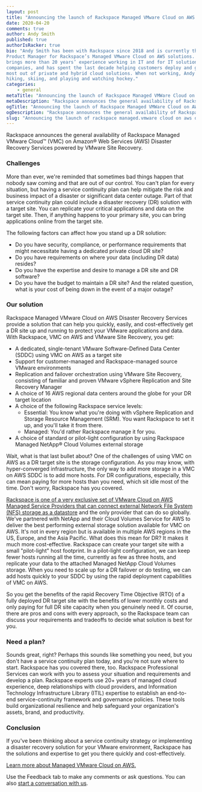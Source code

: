 ```yaml
---
layout: post
title: "Announcing the launch of Rackspace Managed VMware Cloud on AWS Disaster Recovery Services"
date: 2020-04-20
comments: true
author: Andy Smith
published: true
authorIsRacker: true
bio: "Andy Smith has been with Rackspace since 2018 and is currently the Senior
Product Manager for Rackspace’s Managed VMware Cloud on AWS solutions. Andy
brings more than 20 years’ experience working in IT and for IT solutions
companies, and has spent the last decade helping customers deploy and get the
most out of private and hybrid cloud solutions. When not working, Andy enjoys
hiking, skiing, and playing and watching hockey."
categories:
    - general
metaTitle: "Announcing the launch of Rackspace Managed VMWare Cloud on AWS Disaster Recovery Services"
metaDescription: "Rackspace announces the general availability of Rackspace Managed VMware Cloud&trade; on Amazon&reg; Web Services (AWS) Disaster Recovery Services powered by VMware Site Recovery."
ogTitle: "Announcing the launch of Rackspace Managed VMWare Cloud on AWS Disaster Recovery Services"
ogDescription: "Rackspace announces the general availability of Rackspace Managed VMware Cloud&trade; on Amazon&reg; Web Services (AWS) Disaster Recovery Services powered by VMware Site Recovery."
slug: "Announcing the launch of rackspace managed.vmware cloud on aws disaster recovery services" 
---
```

Rackspace announces the general availability of Rackspace Managed VMware Cloud&trade;
(VMC) on Amazon&reg; Web Services (AWS) Disaster Recovery Services powered by
VMware Site Recovery.

<!--more-->

### Challenges

More than ever, we're reminded that sometimes bad things happen that nobody saw
coming and that are out of our control. You can't plan for every situation, but
having a service continuity plan can help mitigate the risk and business impact
of a disaster or significant data center outage. Part of that service continuity
plan could include a disaster recovery (DR) solution with a target site. You can
replicate your critical applications and data on the target site. Then, if
anything happens to your primary site, you can bring applications online from
the target site.

The following factors can affect how you stand up a DR solution:

- Do you have security, compliance, or performance requirements that might
  necessitate having a dedicated private cloud DR site?
- Do you have requirements on where your data (including DR data) resides?
- Do you have the expertise and desire to manage a DR site and DR software?
- Do you have the budget to maintain a DR site? And the related question, what
  is your cost of being down in the event of a major outage?

### Our solution

Rackspace Managed VMware Cloud on AWS Disaster Recovery Services provide a
solution that can help you quickly, easily, and cost-effectively get a DR site
up and running to protect your VMware applications and data. With Rackspace,
VMC on AWS and VMware Site Recovery, you get:

- A dedicated, single-tenant VMware Software-Defined Data Center (SDDC) using
  VMC on AWS as a target site
- Support for customer-managed and Rackspace-managed source VMware environments
- Replication and failover orchestration using VMware Site Recovery,
  consisting of familiar and proven VMware vSphere Replication and Site Recovery
  Manager
- A choice of 16 AWS regional data centers around the globe for your DR target
  location
- A choice of the following Rackspace service levels:
  - Essential: You know what you're doing with vSphere Replication and Storage
    Resource Management (SRM). You want Rackspace to set it up, and you'll take
    it from there.
  - Managed: You'd rather Rackspace manage it for you.
- A choice of standard or pilot-light configuration by using Rackspace Managed
  NetApp&reg; Cloud Volumes external storage

Wait, what is that last bullet about? One of the challenges of using VMC on
AWS as a DR target site is the storage configuration. As you may know, with
hyper-converged infrastructure, the only way to add more storage in a VMC on AWS
SDDC is to add more hosts. For DR configurations, especially, this can mean
paying for more hosts than you need, which sit idle most of the time. Don't
worry, Rackspace has you covered.

[Rackspace is one of a very exclusive set of VMware Cloud on AWS Managed Service
Providers that can connect external Network File System (NFS) storage as a datastore](https://www.rackspace.com/blog/reduce-costs-of-vmware-cloud-on-aws-for-storage-heavy-workloads)
and the only provider that can do so globally. We've partnered with NetApp and
their Cloud Volumes Service for AWS to deliver the best performing external
storage solution available for VMC on AWS. It's not in every region
but is available in multiple AWS regions in the US, Europe, and the Asia Pacific.
What does this mean for DR? It makes it much more cost-effective. Rackspace can
create your target site with a small "pilot-light" host footprint. In a pilot-light
configuration, we can keep fewer hosts running all the time, currently as few as
three hosts, and replicate your data to the attached Managed NetApp Cloud Volumes
storage. When you need to scale up for a DR failover or do testing, we can add
hosts quickly to your SDDC by using the rapid deployment capabilities of VMC on AWS.

So you get the benefits of the rapid Recovery Time Objective (RTO) of a fully
deployed DR target site with the benefits of lower monthly costs and only paying
for full DR site capacity when you genuinely need it. Of course, there are pros
and cons with every approach, so the Rackspace team can discuss your requirements
and tradeoffs to decide what solution is best for you.

### Need a plan?

Sounds great, right? Perhaps this sounds like something you need, but you don't
have a service continuity plan today, and you're not sure where to start.
Rackspace has you covered there, too. Rackspace Professional Services can work
with you to assess your situation and requirements and develop a plan. Rackspace
experts use 20+ years of managed cloud experience, deep relationships with cloud
providers, and Information Technology Infrastructure Library (ITIL) expertise to
establish an end-to-end service-continuity
framework and governance policies. These tools build organizational resilience
and help safeguard your organization's assets, brand, and productivity.

### Conclusion

If you've been thinking about a service continuity strategy or implementing a
disaster recovery solution for your VMware environment, Rackspace has the solutions
and expertise to get you there quickly and cost-effectively.

<a class="cta teal" id="cta" href="https://www.rackspace.com/vmware/vmc-on-aws">Learn more about Managed VMware Cloud on AWS.</a>

Use the Feedback tab to make any comments or ask questions. You can also [start a conversation with us](https://www.rackspace.com/contact).
